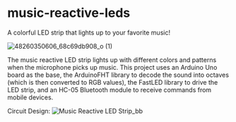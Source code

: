# music-reactive-leds
A colorful LED strip that lights up to your favorite music!

![48260350606_68c69db908_o (1)](https://user-images.githubusercontent.com/57200368/157285247-287b2172-ed79-4fd3-9532-7cda4717fac3.jpg)

The music reactive LED strip lights up with different colors and patterns when the microphone picks up music. This project uses an Arduino Uno board as the base, the ArduinoFHT library to decode the sound into octaves (which is then converted to RGB values), the FastLED library to drive the LED strip, and an HC-05 Bluetooth module to receive commands from mobile devices. 

Circuit Design:
![Music Reactive LED Strip_bb](https://user-images.githubusercontent.com/57200368/157284925-0af5eaf5-ca64-474e-9b86-a2c7abb5d211.png)
